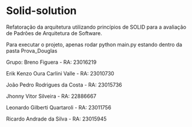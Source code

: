 # Solid-solution
Refatoração da arquitetura utilizando princípios de SOLID para a avaliação de Padrões de Arquitetura de Software. 

Para executar o projeto, apenas rodar python main.py estando dentro da pasta Prova_Douglas

Grupo: 
Breno Figuera - RA: 23016219

Erik Kenzo Oura Carlini Valle - RA: 23010730

João Pedro Rodrigues da Costa - RA: 23015736

Jhonny Vitor Silveira - RA: 22886667

Leonardo Gilberti Quartaroli - RA: 23011756

Ricardo Andrade da Silva - RA: 23015945
